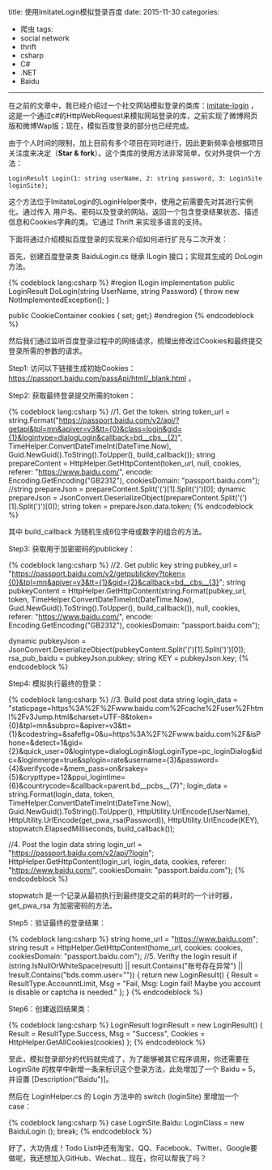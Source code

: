 title: 使用ImitateLogin模拟登录百度
date: 2015-11-30
categories: 
- 爬虫
tags:
- social network
- thrift
- csharp
- C#
- .NET
- Baidu

---

在之前的文章中，我已经介绍过一个社交网站模拟登录的类库：[imitate-login](https://github.com/ziyunhx/imitate-login) ，这是一个通过c#的HttpWebRequest来模拟网站登录的库，之前实现了微博网页版和微博Wap版；现在，模拟百度登录的部分也已经完成。
 
 <!--more-->
 
由于个人时间的限制，加上目前有多个项目在同时进行，因此更新频率会根据项目关注度来决定（**Star & fork**）。这个类库的使用方法非常简单，仅对外提供一个方法： 
 
`LoginResult Login(1: string userName, 2: string password, 3: LoginSite loginSite);` 
 
这个方法位于ImitateLogin的LoginHelper类中，使用之前需要先对其进行实例化。通过传入 用户名、密码以及登录的网站，返回一个包含登录结果状态、描述信息和Cookies字典的类。它通过 Thrift 来实现多语言的支持。
 
下面将通过介绍模拟百度登录的实现来介绍如何进行扩充与二次开发：
 
首先，创建百度登录类 BaiduLogin.cs 继承 ILogin 接口；实现其生成的 DoLogin 方法。
 
{% codeblock lang:csharp %}
#region ILogin implementation
public LoginResult DoLogin(string UserName, string Password)
{
    throw new NotImplementedException();
}

public CookieContainer cookies { set; get;}
#endregion
{% endcodeblock %}

然后我们通过监听百度登录过程中的网络请求，梳理出修改过Cookies和最终提交登录所需的参数的请求。

Step1: 访问以下链接生成初始Cookies：https://passport.baidu.com/passApi/html/_blank.html 。

Step2: 获取最终登录提交所需的token：

{% codeblock lang:csharp %}
//1. Get the token.
string token_url = string.Format("https://passport.baidu.com/v2/api/?getapi&tpl=mn&apiver=v3&tt={0}&class=login&gid={1}&logintype=dialogLogin&callback=bd__cbs__{2}", TimeHelper.ConvertDateTimeInt(DateTime.Now), Guid.NewGuid().ToString().ToUpper(), build_callback());
string prepareContent = HttpHelper.GetHttpContent(token_url, null, cookies, referer: "https://www.baidu.com/", encode: Encoding.GetEncoding("GB2312"), cookiesDomain: "passport.baidu.com");
//string prepareJson = prepareContent.Split('(')[1].Split(')')[0];
dynamic prepareJson = JsonConvert.DeserializeObject(prepareContent.Split('(')[1].Split(')')[0]);
string token = prepareJson.data.token;
{% endcodeblock %}

其中 build_callback 为随机生成6位字母或数字的组合的方法。

Step3: 获取用于加密密码的publickey：

{% codeblock lang:csharp %}
//2. Get public key
string pubkey_url = "https://passport.baidu.com/v2/getpublickey?token={0}&tpl=mn&apiver=v3&tt={1}&gid={2}&callback=bd__cbs__{3}";
string pubkeyContent = HttpHelper.GetHttpContent(string.Format(pubkey_url, token, TimeHelper.ConvertDateTimeInt(DateTime.Now), Guid.NewGuid().ToString().ToUpper(), build_callback()), null, cookies, referer: "https://www.baidu.com/", encode: Encoding.GetEncoding("GB2312"), cookiesDomain: "passport.baidu.com");

dynamic pubkeyJson = JsonConvert.DeserializeObject(pubkeyContent.Split('(')[1].Split(')')[0]);
rsa_pub_baidu = pubkeyJson.pubkey;
string KEY = pubkeyJson.key;
{% endcodeblock %}

Step4: 模拟执行最终的登录：

{% codeblock lang:csharp %}
//3. Build post data
string login_data = "staticpage=https%3A%2F%2Fwww.baidu.com%2Fcache%2Fuser%2Fhtml%2Fv3Jump.html&charset=UTF-8&token={0}&tpl=mn&subpro=&apiver=v3&tt={1}&codestring=&safeflg=0&u=https%3A%2F%2Fwww.baidu.com%2F&isPhone=&detect=1&gid={2}&quick_user=0&logintype=dialogLogin&logLoginType=pc_loginDialog&idc=&loginmerge=true&splogin=rate&username={3}&password={4}&verifycode=&mem_pass=on&rsakey={5}&crypttype=12&ppui_logintime={6}&countrycode=&callback=parent.bd__pcbs__{7}";
login_data = string.Format(login_data, token, TimeHelper.ConvertDateTimeInt(DateTime.Now), Guid.NewGuid().ToString().ToUpper(), HttpUtility.UrlEncode(UserName), HttpUtility.UrlEncode(get_pwa_rsa(Password)), HttpUtility.UrlEncode(KEY), stopwatch.ElapsedMilliseconds, build_callback());

//4. Post the login data
string login_url = "https://passport.baidu.com/v2/api/?login";
HttpHelper.GetHttpContent(login_url, login_data, cookies, referer: "https://www.baidu.com/", cookiesDomain: "passport.baidu.com");
{% endcodeblock %}

stopwatch 是一个记录从最初执行到最终提交之前的耗时的一个计时器，get_pwa_rsa 为加密密码的方法。

Step5：验证最终的登录结果：

{% codeblock lang:csharp %}
string home_url = "https://www.baidu.com";
string result = HttpHelper.GetHttpContent(home_url, cookies: cookies, cookiesDomain: "passport.baidu.com");
//5. Verifty the login result
if (string.IsNullOrWhiteSpace(result) || result.Contains("账号存在异常") || !result.Contains("bds.comm.user=\""))
{
    return new LoginResult() { Result = ResultType.AccounntLimit, Msg = "Fail, Msg: Login fail! Maybe you account is disable or captcha is needed." };
}
{% endcodeblock %}

Step6：创建返回结果类：

{% codeblock lang:csharp %}
LoginResult loginResult = new LoginResult() { Result = ResultType.Success, Msg = "Success", Cookies = HttpHelper.GetAllCookies(cookies) };
{% endcodeblock %}

至此，模拟登录部分的代码就完成了，为了能够被其它程序调用，你还需要在 LoginSite 的枚举中新增一条来标识这个登录方法，此处增加了一个 Baidu = 5，并设置 [Description("Baidu")]。

然后在 LoginHelper.cs 的 Login 方法中的 switch (loginSite) 里增加一个 case：

{% codeblock lang:csharp %}
case LoginSite.Baidu:
    LoginClass = new BaiduLogin ();
    break;
{% endcodeblock %}

好了，大功告成！Todo List中还有淘宝、QQ、Facebook、Twitter、Google要做呢，我还想加入GitHub、Wechat...
现在，你可以帮我了吗？